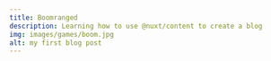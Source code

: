 ```yaml
---
title: Boomranged
description: Learning how to use @nuxt/content to create a blog
img: images/games/boom.jpg
alt: my first blog post
---
```

